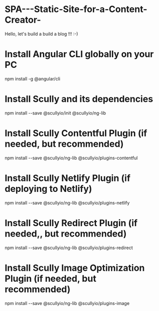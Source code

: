 # SPA---Static-Site-for-a-Content-Creator-

Hello, let's build a build a  blog !!!  :-)


# Install Angular CLI globally on your PC
npm install -g @angular/cli

# Install Scully and its dependencies
npm install --save @scullyio/init @scullyio/ng-lib

# Install Scully Contentful Plugin (if needed, but recommended)
npm install --save @scullyio/ng-lib @scullyio/plugins-contentful

# Install Scully Netlify Plugin (if deploying to Netlify)
npm install --save @scullyio/ng-lib @scullyio/plugins-netlify

# Install Scully Redirect Plugin (if needed,, but recommended)
npm install --save @scullyio/ng-lib @scullyio/plugins-redirect

# Install Scully Image Optimization Plugin (if needed, but recommended)
npm install --save @scullyio/ng-lib @scullyio/plugins-image
